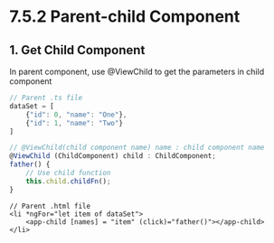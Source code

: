 # 7.5.2 Parent-child Component

## 1. Get Child Component

In parent component, use @ViewChild to get the parameters in child component

```javascript
// Parent .ts file
dataSet = [
    {"id": 0, "name": "One"},
    {"id": 1, "name": "Two"}
]

// @ViewChild(child component name) name : child component name
@ViewChild (ChildComponent) child : ChildComponent;
father() {
    // Use child function
    this.child.childFn();
}
```

```markup
// Parent .html file
<li *ngFor="let item of dataSet">
    <app-child [names] = "item" (click)="father()"></app-child>
</li>
```

